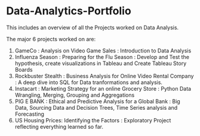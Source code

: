 # Data-Analytics-Portfolio


This includes an overview of all the Projects worked on Data Analysis.

The major 6 projects worked on are:
1. GameCo : Analysis on Video Game Sales : Introduction to Data Analysis
2. Influenza Season : Preparing for the Flu Season : Develop and Test the hypothesis, create visualizations in Tableau and Create Tableau Story Boards
3. Rockbuster Stealth : Business Analysis for Online Video Rental Company : A deep dive into SQL for Data tranformations and analysis. 
4. Instacart : Marketing Strategy for an online Grocery Store : Python Data Wrangling, Merging, Grouping and Aggregations 
5. PIG E BANK : Ethical and Predictive Analysis for a Global Bank : Big Data, Sourcing Data and Decision Trees, Time Series analysis and Forecasting 
6. US Housing Prices: Identifying the Factors : Exploratory Project reflecting everything learned so far.
  
